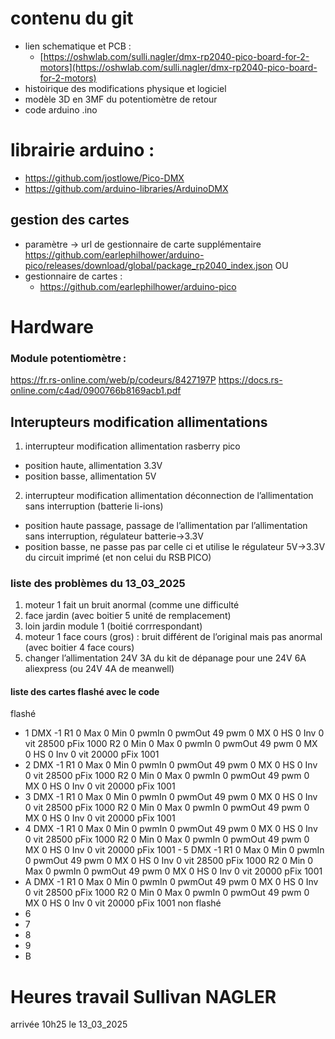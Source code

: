 # contenu du git
- lien schematique et PCB :
  - [https://oshwlab.com/sulli.nagler/dmx-rp2040-pico-board-for-2-motors](https://oshwlab.com/sulli.nagler/dmx-rp2040-pico-board-for-2-motors)
- histoirique des modifications physique et logiciel
- modèle 3D en 3MF du potentiomètre de retour
- code arduino .ino
# librairie arduino :
- https://github.com/jostlowe/Pico-DMX
- https://github.com/arduino-libraries/ArduinoDMX
## gestion des cartes
- paramètre -> url de gestionnaire de carte supplémentaire
https://github.com/earlephilhower/arduino-pico/releases/download/global/package_rp2040_index.json
OU
- gestionnaire de cartes :
  - https://github.com/earlephilhower/arduino-pico
# Hardware
### Module potentiomètre :
https://fr.rs-online.com/web/p/codeurs/8427197P
https://docs.rs-online.com/c4ad/0900766b8169acb1.pdf

## Interupteurs modification allimentations
1. interrupteur modification allimentation rasberry pico
  - position haute, allimentation 3.3V
  - position basse, allimentation 5V
2. interrupteur modification allimentation déconnection de l’allimentation sans interruption (batterie li-ions)
  - position haute passage, passage de l’allimentation par l’allimentation sans interruption, régulateur batterie->3.3V
  - position basse, ne passe pas par celle ci et utilise le régulateur 5V->3.3V du circuit imprimé (et non celui du RSB PICO)

### liste des problèmes du 13_03_2025
1. moteur 1  fait un bruit anormal (comme une difficulté 
  1. face jardin  (avec boitier 5 unité de remplacement)
  2. loin jardin module 1 (boitié corrrespondant)
3. moteur 1 face cours (gros) : bruit différent de l’original mais pas anormal (avec boitier 4 face cours)
4. changer l’allimentation 24V 3A du kit de dépanage pour une 24V 6A aliexpress (ou 24V 4A de meanwell)
#### liste des cartes flashé avec le code
flashé
- 1
 DMX -1  R1 0  Max 0  Min 0  pwmIn 0  pwmOut 49  pwm 0  MX 0  HS 0 Inv 0 vit 28500 pFix 1000 R2 0  Min 0  Max 0  pwmIn 0 pwmOut 49  pwm 0  MX 0 HS 0 Inv 0 vit 20000 pFix 1001
- 2
 DMX -1  R1 0  Max 0  Min 0  pwmIn 0  pwmOut 49  pwm 0  MX 0  HS 0 Inv 0 vit 28500 pFix 1000 R2 0  Min 0  Max 0  pwmIn 0 pwmOut 49  pwm 0  MX 0 HS 0 Inv 0 vit 20000 pFix 1001
- 3
 DMX -1  R1 0  Max 0  Min 0  pwmIn 0  pwmOut 49  pwm 0  MX 0  HS 0 Inv 0 vit 28500 pFix 1000 R2 0  Min 0  Max 0  pwmIn 0 pwmOut 49  pwm 0  MX 0 HS 0 Inv 0 vit 20000 pFix 1001
- 4
 DMX -1  R1 0  Max 0  Min 0  pwmIn 0  pwmOut 49  pwm 0  MX 0  HS 0 Inv 0 vit 28500 pFix 1000 R2 0  Min 0  Max 0  pwmIn 0 pwmOut 49  pwm 0  MX 0 HS 0 Inv 0 vit 20000 pFix 1001
- 5
 DMX -1  R1 0  Max 0  Min 0  pwmIn 0  pwmOut 49  pwm 0  MX 0  HS 0 Inv 0 vit 28500 pFix 1000 R2 0  Min 0  Max 0  pwmIn 0 pwmOut 49  pwm 0  MX 0 HS 0 Inv 0 vit 20000 pFix 1001
- A
 DMX -1  R1 0  Max 0  Min 0  pwmIn 0  pwmOut 49  pwm 0  MX 0  HS 0 Inv 0 vit 28500 pFix 1000 R2 0  Min 0  Max 0  pwmIn 0 pwmOut 49  pwm 0  MX 0 HS 0 Inv 0 vit 20000 pFix 1001
non flashé
- 6
- 7
- 8
- 9
- B
# Heures travail Sullivan NAGLER 
arrivée 10h25 le 13_03_2025
